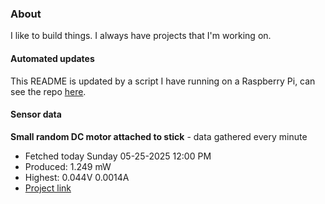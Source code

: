 ### About
I like to build things. I always have projects that I'm working on.

#### Automated updates
This README is updated by a script I have running on a Raspberry Pi, can see the repo [here](https://github.com/jdc-cunningham/raspi-git-repo-updater).

#### Sensor data


**Small random DC motor attached to stick** - data gathered every minute
- Fetched today Sunday 05-25-2025 12:00 PM
- Produced: 1.249 mW
- Highest: 0.044V 0.0014A
- [Project link](https://github.com/jdc-cunningham/turbine-raspi)